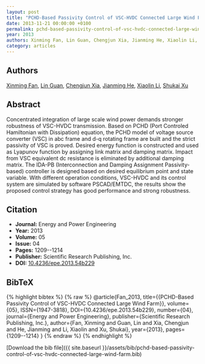 ```yaml
---
layout: post
title: "PCHD-Based Passivity Control of VSC-HVDC Connected Large Wind Farm"
date: 2013-11-21 00:00:00 +0100
permalink: pchd-based-passivity-control-of-vsc-hvdc-connected-large-wind-farm
year: 2013
authors: Xinming Fan, Lin Guan, Chengjun Xia, Jianming He, Xiaolin Li, Shukai Xu
category: articles
---
```

 
## Authors
[Xinming Fan](authors/xinming-fan), [Lin Guan](authors/lin-guan), [Chengjun Xia](authors/chengjun-xia), [Jianming He](authors/jianming-he), [Xiaolin Li](authors/xiaolin-li), [Shukai Xu](authors/shukai-xu)
 
## Abstract
Concentrated integration of large scale wind power demands stronger robustness of VSC-HVDC transmission. Based on PCHD (Port Controled Hamiltonian with Dissipation) equation, the PCHD model of voltage source converter (VSC) in abc frame and d-q rotating frame are built and the strict passivity of VSC is proved. Desired energy function is constructed and used as Lyapunov function by assigning link matrix and damping matrix. Impact from VSC equivalent dc resistance is eliminated by additional damping matrix. The IDA-PB (Interconnection and Damping Assignment Passivity-based) controller is designed based on desired equilibrium point and state variable. With different operation conditions, VSC-HVDC and its control system are simulated by software PSCAD/EMTDC, the results show the proposed control strategy has good performance and strong robustness.
 
## Citation
- **Journal:** Energy and Power Engineering
- **Year:** 2013
- **Volume:** 05
- **Issue:** 04
- **Pages:** 1209--1214
- **Publisher:** Scientific Research Publishing, Inc.
- **DOI:** [10.4236/epe.2013.54b229](https://doi.org/10.4236/epe.2013.54b229)
 
## BibTeX
{% highlight bibtex %}
{% raw %}
@article{Fan_2013,
  title={{PCHD-Based Passivity Control of VSC-HVDC Connected Large Wind Farm}},
  volume={05},
  ISSN={1947-3818},
  DOI={10.4236/epe.2013.54b229},
  number={04},
  journal={Energy and Power Engineering},
  publisher={Scientific Research Publishing, Inc.},
  author={Fan, Xinming and Guan, Lin and Xia, Chengjun and He, Jianming and Li, Xiaolin and Xu, Shukai},
  year={2013},
  pages={1209--1214}
}
{% endraw %}
{% endhighlight %}
 
[Download the bib file]({{ site.baseurl }}/assets/bib/pchd-based-passivity-control-of-vsc-hvdc-connected-large-wind-farm.bib)
 
